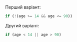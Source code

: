 Перший варіант:

```js
if (!(age >= 14 && age <= 90))
```

Другий варіант:

```js
if (age < 14 || age > 90)
```

